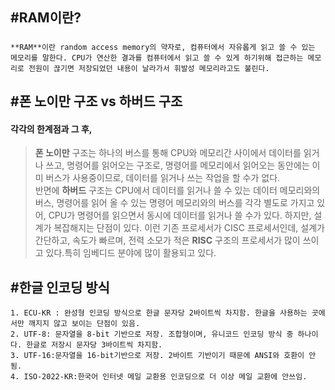 #RAM이란?
---
#####
```
**RAM**이란 random access memory의 약자로, 컴퓨터에서 자유롭게 읽고 쓸 수 있는 메모리를 말한다. CPU가 연산한 결과를 컴퓨터에서 읽고 쓸 수 있게 하기위해 접근하는 메모리로 전원이 끊기면 저장되었던 내용이 날라가서 휘발성 메모리라고도 불린다. 
``` 
#폰 노이만 구조 vs 하버드 구조
---
#### 각각의 한계점과 그 후,

>	**폰 노이만** 구조는 하나의 버스를 통해 CPU와 메모리간 사이에서 데이터를 읽거나 쓰고, 명령어를 읽어오는 구조로, 명령어를 메모리에서 읽어오는 동안에는 이미 버스가 사용중이므로, 데이터를 읽거나 쓰는 작업을 할 수가 없다.  
반면에 **하버드** 구조는 CPU에서 데이터를 읽거나 쓸 수 있는 데이터 메모리와의 버스, 명령어를 읽어 올 수 있는 명령어 메모리와의 버스를 각각 별도로 가지고 있어, CPU가 명령어를 읽으면서 동시에 데이터를 읽거나 쓸 수가 있다. 하지만, 설계가 복잡해지는 단점이 있다. 이런 기존 프로세서가 CISC 프로세서인데, 설계가 간단하고, 속도가 빠르며, 전력 소모가 적은 **RISC** 구조의 프로세서가 많이 쓰이고 있다.특히 임베디드 분야에 많이 활용되고 있다.  

#한글 인코딩 방식
---
```
1. ECU-KR : 완성형 인코딩 방식으로 한글 문자당 2바이트씩 차지함. 한글을 사용하는 곳에서만 깨지지 않고 보이는 단점이 있음.   
2. UTF-8: 문자열을 8-bit 기반으로 저장. 조합형이며, 유니코드 인코딩 방식 중 하나이다. 한글로 저장시 문자당 3바이트씩 차지함.  
3. UTF-16:문자열을 16-bit기반으로 저장. 2바이트 기반이기 때문에 ANSI와 호환이 안됨.  
4. ISO-2022-KR:한국어 인터넷 메일 교환용 인코딩으로 더 이상 메일 교환에 안쓰임.  
```